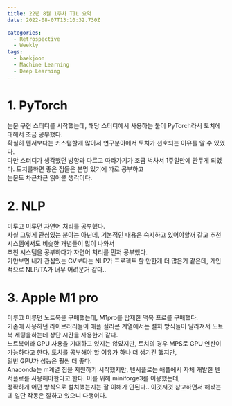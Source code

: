 ```yaml
---
title: 22년 8월 1주차 TIL 요약
date: 2022-08-07T13:10:32.730Z

categories:
  - Retrospective
  - Weekly
tags:
  - baekjoon
  - Machine Learning
  - Deep Learning
---
```


# 1. PyTorch
논문 구현 스터디를 시작했는데, 해당 스터디에서 사용하는 툴이 PyTorch라서 토치에 대해서 조금 공부했다.  
확실히 텐서보다는 커스텀할게 많아서 연구분야에서 토치가 선호되는 이유를 알 수 있었다.  
다만 스터디가 생각했던 방향과 다르고 따라가기가 조금 벅차서 1주일만에 관두게 되었다.  토치를하면 좋은 점들은 분명 있기에 따로 공부하고  
논문도 차근차근 읽어볼 생각이다.

# 2. NLP
미루고 미루던 자연어 처리를 공부했다.  
사실 그렇게 관심있는 분야는 아닌데, 기본적인 내용은 숙지하고 있어야할꺼 같고 추천 시스템에서도 비슷한 개념들이 많이 나와서  
추천 시스템을 공부하다가 자연어 처리를 먼저 공부했다.  
가만보면 내가 관심있는 CV보다는 NLP가 프로젝트 할 만한게 더 많은거 같은데, 개인적으로 NLP/TA가 너무 어려운거 같다..  

# 3. Apple M1 pro
미루고 미루던 노트북을 구매했는데, M1pro를 탑재한 맥북 프로를 구매했다.  
기존에 사용하던 라이브러리들이 애플 실리콘 계열에서는 설치 방식들이 달라져서 노트북 세팅을하는데 상단 시간을 사용한거 같다.  
노트북이라 GPU 사용을 기대하고 있지는 않았지만, 토치의 경우 MPS로 GPU 연산이 가능하다고 한다. 토치를 공부해야 할 이유가 하나 더 생기긴 했지만,  
일반 GPU가 성능은 훨씬 더 좋다.  
Anaconda는 m계열 칩을 지원하기 시작했지만, 텐서플로는 애플에서 자체 개발한 텐서플로를 사용해야한다고 한다. 이를 위해 miniforge3를 이용했는데,  
정확하게 어떤 방식으로 설치했는지는 잘 이해가 안된다.. 이것저것 참고하면서 해봤는데 일단 작동은 잘하고 있으니 다행이다.
